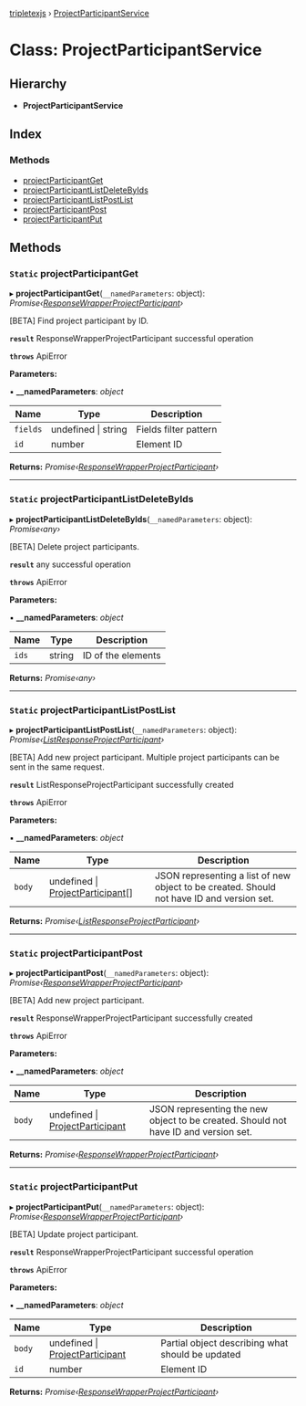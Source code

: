[tripletexjs](../README.md) › [ProjectParticipantService](projectparticipantservice.md)

# Class: ProjectParticipantService

## Hierarchy

* **ProjectParticipantService**

## Index

### Methods

* [projectParticipantGet](projectparticipantservice.md#static-projectparticipantget)
* [projectParticipantListDeleteByIds](projectparticipantservice.md#static-projectparticipantlistdeletebyids)
* [projectParticipantListPostList](projectparticipantservice.md#static-projectparticipantlistpostlist)
* [projectParticipantPost](projectparticipantservice.md#static-projectparticipantpost)
* [projectParticipantPut](projectparticipantservice.md#static-projectparticipantput)

## Methods

### `Static` projectParticipantGet

▸ **projectParticipantGet**(`__namedParameters`: object): *Promise‹[ResponseWrapperProjectParticipant](../interfaces/responsewrapperprojectparticipant.md)›*

[BETA] Find project participant by ID.

**`result`** ResponseWrapperProjectParticipant successful operation

**`throws`** ApiError

**Parameters:**

▪ **__namedParameters**: *object*

Name | Type | Description |
------ | ------ | ------ |
`fields` | undefined &#124; string | Fields filter pattern |
`id` | number | Element ID |

**Returns:** *Promise‹[ResponseWrapperProjectParticipant](../interfaces/responsewrapperprojectparticipant.md)›*

___

### `Static` projectParticipantListDeleteByIds

▸ **projectParticipantListDeleteByIds**(`__namedParameters`: object): *Promise‹any›*

[BETA] Delete project participants.

**`result`** any successful operation

**`throws`** ApiError

**Parameters:**

▪ **__namedParameters**: *object*

Name | Type | Description |
------ | ------ | ------ |
`ids` | string | ID of the elements |

**Returns:** *Promise‹any›*

___

### `Static` projectParticipantListPostList

▸ **projectParticipantListPostList**(`__namedParameters`: object): *Promise‹[ListResponseProjectParticipant](../interfaces/listresponseprojectparticipant.md)›*

[BETA] Add new project participant. Multiple project participants can be sent in the same request.

**`result`** ListResponseProjectParticipant successfully created

**`throws`** ApiError

**Parameters:**

▪ **__namedParameters**: *object*

Name | Type | Description |
------ | ------ | ------ |
`body` | undefined &#124; [ProjectParticipant](../interfaces/projectparticipant.md)[] | JSON representing a list of new object to be created. Should not have ID and version set. |

**Returns:** *Promise‹[ListResponseProjectParticipant](../interfaces/listresponseprojectparticipant.md)›*

___

### `Static` projectParticipantPost

▸ **projectParticipantPost**(`__namedParameters`: object): *Promise‹[ResponseWrapperProjectParticipant](../interfaces/responsewrapperprojectparticipant.md)›*

[BETA] Add new project participant.

**`result`** ResponseWrapperProjectParticipant successfully created

**`throws`** ApiError

**Parameters:**

▪ **__namedParameters**: *object*

Name | Type | Description |
------ | ------ | ------ |
`body` | undefined &#124; [ProjectParticipant](../interfaces/projectparticipant.md) | JSON representing the new object to be created. Should not have ID and version set. |

**Returns:** *Promise‹[ResponseWrapperProjectParticipant](../interfaces/responsewrapperprojectparticipant.md)›*

___

### `Static` projectParticipantPut

▸ **projectParticipantPut**(`__namedParameters`: object): *Promise‹[ResponseWrapperProjectParticipant](../interfaces/responsewrapperprojectparticipant.md)›*

[BETA] Update project participant.

**`result`** ResponseWrapperProjectParticipant successful operation

**`throws`** ApiError

**Parameters:**

▪ **__namedParameters**: *object*

Name | Type | Description |
------ | ------ | ------ |
`body` | undefined &#124; [ProjectParticipant](../interfaces/projectparticipant.md) | Partial object describing what should be updated |
`id` | number | Element ID |

**Returns:** *Promise‹[ResponseWrapperProjectParticipant](../interfaces/responsewrapperprojectparticipant.md)›*
